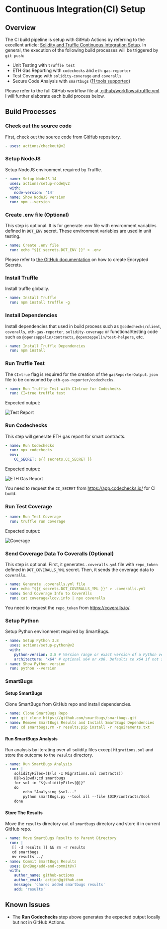 # Continuous Integration(CI) Setup

## Overview
The CI build pipeline is setup with GitHub Actions by referring to the excellent article: [Solidity and Truffle Continuous Integration Setup](https://ethereum.org/en/developers/tutorials/solidity-and-truffle-continuous-integration-setup/). In general, the execution of the following build processes will be triggered by `git push`:

 - Unit Testing with `truffle test`
 - ETH Gas Reporting with `codechecks` and `eth-gas-reporter`
 - Test Coverage with `solidity-coverage` and `coveralls`
 - Secure Code Analysis with `smartbugs` ([11 tools supported](https://github.com/smartbugs/smartbugs#supported-tools))

 Please refer to the full GitHub workflow file at [.github/workflows/truffle.yml](../.github/workflows/truffle.yml). I will further elaborate each build process below.



## Build Processes

### Check out the source code
First, check out the source code from GitHub repository.
```yaml
- uses: actions/checkout@v2
```    

### Setup NodeJS
Setup NodeJS environment required by Truffle.
```yaml
- name: Setup NodeJS 14
  uses: actions/setup-node@v2
  with:
    node-version: '14'
- name: Show NodeJS version    
  run: npm --version
```

### Create .env file (Optional)
This step is optional. It is for generate .env file with environment variables defined in `DOT_ENV` secret. These environment variables are used in unit testing.
```yaml    
- name: Create .env file
  run: echo "${{ secrets.DOT_ENV }}" > .env
```
Please refer to [the GitHub documentation](https://docs.github.com/en/actions/reference/encrypted-secrets) on how to create Encrypted Secrets.

### Install Truffle
Install truffle globally.
```yaml
- name: Install Truffle
  run: npm install truffle -g
```

### Install Dependencies
Install dependencies that used in build process such as `@codechecks/client`, `coveralls`, `eth-gas-reporter`, `solidity-coverage` or functional/testing code such as `@openzeppelin/contracts`, `@openzeppelin/test-helpers`, etc.
```yaml
- name: Install Truffle Dependencies
  run: npm install      
```

### Run Truffle Test
The `CI=true` flag is required for the creation of the `gasReporterOutput.json` file to be consumed by `eth-gas-reporter/codechecks`.
```yaml
- name: Run Truffle Test with CI=true for Codechecks  
  run: CI=true truffle test
```
Expected output:

![Test Report](https://github.com/limcheekin/eth-dapps-nextjs-boiletplate/raw/master/doc/images/test.png "Test Report")

### Run Codechecks
This step will generate ETH gas report for smart contracts.
```yaml
- name: Run Codechecks
  run: npx codechecks
  env:
    CC_SECRET: ${{ secrets.CC_SECRET }}  
```
Expected output:

![ETH Gas Report](https://github.com/limcheekin/eth-dapps-nextjs-boiletplate/raw/master/doc/images/eth-gas-report.png "ETH Gas Report")

You need to request the `CC_SECRET` from https://app.codechecks.io/ for CI build.

### Run Test Coverage
```yaml
- name: Run Test Coverage
  run: truffle run coverage
```
Expected output:

![Coverage](https://github.com/limcheekin/eth-dapps-nextjs-boiletplate/raw/master/doc/images/coverage.png "Coverage")

### Send Coverage Data To Coveralls (Optional)
This step is optional. First, it generates `.coveralls.yml` file with `repo_token` defined in `DOT_COVERALLS_YML` secret. Then, it sends the coverage data to `coveralls`.
```yaml    
- name: Generate .coveralls.yml file
  run: echo "${{ secrets.DOT_COVERALLS_YML }}" > .coveralls.yml
- name: Send Coverage Info to CoverAlls
  run: cat coverage/lcov.info | npx coveralls
```

You need to request the `repo_token` from https://coveralls.io/.

### Setup Python
Setup Python environment required by SmartBugs.
```yaml
- name: Setup Python 3.8  
  uses: actions/setup-python@v2
  with:
    python-version: 3.8 # Version range or exact version of a Python version to use, using SemVer's version range syntax
    architecture: 'x64' # optional x64 or x86. Defaults to x64 if not specified
- name: Show Python version
  run: python --version
```

### SmartBugs
#### Setup SmartBugs
Clone SmartBugs from GitHub repo and install dependencies.
```yaml
- name: Clone SmartBugs Repo
  run: git clone https://github.com/smartbugs/smartbugs.git
- name: Remove SmartBugs Results and Install SmartBugs Dependencies
  run: cd smartbugs;rm -r results;pip install -r requirements.txt
``` 

#### Run SmartBugs Analysis
Run analysis by iterating over all solidity files except `Migrations.sol` and store the outcome to the `results` directory.
```yaml
- name: Run SmartBugs Analysis
  run: |
    solidityFiles=($(ls -I Migrations.sol contracts))
    DIR=$(pwd);cd smartbugs
    for sol in "${solidityFiles[@]}"
    do
        echo "Analysing $sol..."
        python smartBugs.py --tool all --file $DIR/contracts/$sol
    done
 ```

 #### Store The Results
 Move the `results` directory out of `smartbugs` directory and store it in current GitHub repo.
 ```yaml         
- name: Move SmartBugs Results to Parent Directory
   run: |
    [[ -d results ]] && rm -r results
    cd smartbugs
    mv results ../
- name: Commit SmartBugs Results
   uses: EndBug/add-and-commit@v7
   with:
     author_name: github-actions
     author_email: action@github.com
     message: 'chore: added smartbugs results'
     add: 'results'
```

## Known Issues
- The __Run Codechecks__ step above generates the expected output locally but not in GitHub Actions.